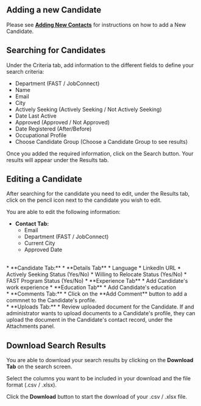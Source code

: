 ## Adding a new Candidate

Please see <a href="/help/apps/portal/contacts/adding-new-contacts" target="_blank">**Adding New Contacts**</a> for instructions on how to add a New Candidate.

## Searching for Candidates

Under the Criteria tab, add information to the different fields to define your search criteria:
* Department (FAST / JobConnect)
* Name
* Email
* City
* Actively Seeking (Actively Seeking / Not Actively Seeking)
* Date Last Active
* Approved (Approved / Not Approved)
* Date Registered (After/Before)
* Occupational Profile
* Choose Candidate Group (Choose a Candidate Group to see results)

Once you added the required information, click on the Search button. Your results will appear under the Results tab.

## Editing a Candidate

After searching for the candidate you need to edit, under the Results tab, click on the pencil icon next to the candidate you wish to edit.

You are able to edit the following information:

* **Contact Tab:**
	* Email
	* Department (FAST / JobConnect)
	* Current City
	* Approved Date
<br>
* **Candidate Tab:**
	* **Details Tab**
		* Language
		* LinkedIn URL
		* Actively Seeking Status (Yes/No)
		* Willing to Relocate Status (Yes/No)
		* FAST Program Status (Yes/No)
	* **Experience Tab**
		* Add Candidate's work experience
	* **Education Tab**
		* Add Candidate's education
<br>
* **Comments Tab:**
	* Click on the **Add Comment** button to add a commnet to the Candidate's profile. 
<br>
* **Uploads Tab:**
	* Review uploaded document for the Candidate. If and administrator wants to upload documents to a Candidate's profile, they can upload the document in the Candidate's contact record, under the Attachments panel.

## Download Search Results

You are able to download your search results by clicking on the **Download Tab** on the search screen.

Select the columns you want to be included in your download and the file format (.csv / .xlsx).

Click the **Download** button to start the download of your .csv / .xlsx file.